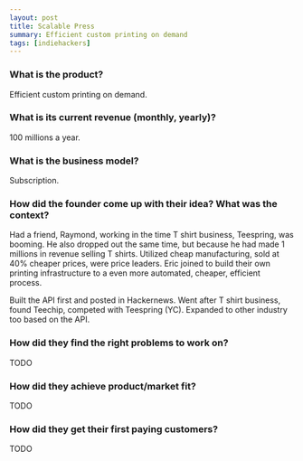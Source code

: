 ```yaml
---
layout: post
title: Scalable Press
summary: Efficient custom printing on demand
tags: [indiehackers]
---
```


### What is the product?

Efficient custom printing on demand.

### What is its current revenue (monthly, yearly)?

100 millions a year.

### What is the business model?

Subscription.


### How did the founder come up with their idea? What was the context?

Had a friend, Raymond, working in the time T shirt business, Teespring, was booming. He also dropped out the same time, but because he had made 1 millions in revenue selling T shirts. Utilized cheap manufacturing, sold at 40% cheaper prices, were price leaders. Eric joined to build their own printing infrastructure to a even more automated, cheaper, efficient process.

Built the API first and posted in Hackernews. Went after T shirt business, found Teechip, competed with Teespring (YC). Expanded to other industry too based on the API.

### How did they find the right problems to work on?

TODO

### How did they achieve product/market fit?

TODO

### How did they get their first paying customers?

TODO
